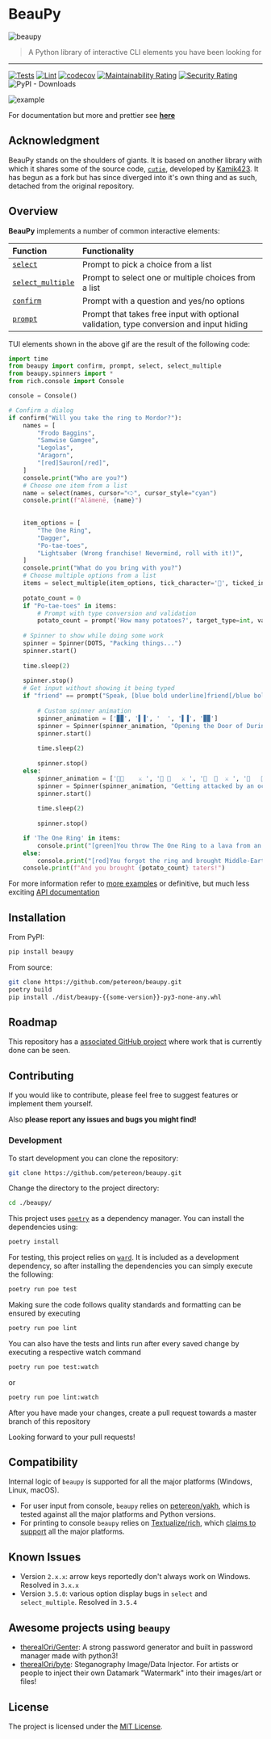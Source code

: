 # BeauPy

![beaupy](https://user-images.githubusercontent.com/47027005/185082011-cb588f57-d38f-42d8-8312-3981ae1bc479.png)

> A Python library of interactive CLI elements you have been looking for

---

[![Tests](https://github.com/petereon/beaupy/actions/workflows/python-test.yml/badge.svg)](https://github.com/petereon/beaupy/actions/workflows/python-test.yml)
[![Lint](https://github.com/petereon/beaupy/actions/workflows/python-lint.yml/badge.svg)](https://github.com/petereon/beaupy/actions/workflows/python-lint.yml)
[![codecov](https://codecov.io/gh/petereon/beaupy/branch/master/graph/badge.svg?token=HSG6MGTXBC)](https://codecov.io/gh/petereon/beaupy)
[![Maintainability Rating](https://sonarcloud.io/api/project_badges/measure?project=petereon_beaupy&metric=sqale_rating)](https://sonarcloud.io/summary/new_code?id=petereon_beaupy)
[![Security Rating](https://sonarcloud.io/api/project_badges/measure?project=petereon_beaupy&metric=security_rating)](https://sonarcloud.io/summary/new_code?id=petereon_beaupy)
![PyPI - Downloads](https://img.shields.io/pypi/dm/beaupy?color=g&label=%F0%9F%93%A5%20Downloads)

![example](https://raw.githubusercontent.com/petereon/beaupy/master/example.gif)

For documentation but more and prettier see [**here**](https://petereon.github.io/beaupy/)

## Acknowledgment

BeauPy stands on the shoulders of giants. It is based on another library with which it shares some of the source code, [`cutie`](https://github.com/kamik423/cutie), developed by [Kamik423](https://github.com/Kamik423). It has begun as a fork but has since diverged into it's own thing and as such, detached from the original repository.

## Overview

**BeauPy** implements a number of common interactive elements:

| Function                                                                                                  | Functionality                                                                              |
|:----------------------------------------------------------------------------------------------------------|:------------------------------------------------------------------------------------------|
| [`select`](https://petereon.github.io/beaupy/api/#select)                        | Prompt to pick a choice from a list                                                        |
| [`select_multiple`](https://petereon.github.io/beaupy/api/#select_multiple)      | Prompt to select one or multiple choices from a list                                       |
| [`confirm`](https://petereon.github.io/beaupy/api/#confirm)                      | Prompt with a question and yes/no options                                                  |
| [`prompt`](https://petereon.github.io/beaupy/api/#prompt)                        | Prompt that takes free input with optional validation, type conversion and input hiding |

TUI elements shown in the above gif are the result of the following code:

```python
import time
from beaupy import confirm, prompt, select, select_multiple
from beaupy.spinners import *
from rich.console import Console

console = Console()

# Confirm a dialog
if confirm("Will you take the ring to Mordor?"):
    names = [
        "Frodo Baggins",
        "Samwise Gamgee",
        "Legolas",
        "Aragorn",
        "[red]Sauron[/red]",
    ]
    console.print("Who are you?")
    # Choose one item from a list
    name = select(names, cursor="🢧", cursor_style="cyan")
    console.print(f"Alámenë, {name}")
    
    
    item_options = [
        "The One Ring",
        "Dagger",
        "Po-tae-toes",
        "Lightsaber (Wrong franchise! Nevermind, roll with it!)",
    ]
    console.print("What do you bring with you?")
    # Choose multiple options from a list
    items = select_multiple(item_options, tick_character='🎒', ticked_indices=[0], maximal_count=3)
    
    potato_count = 0
    if "Po-tae-toes" in items:
        # Prompt with type conversion and validation
        potato_count = prompt('How many potatoes?', target_type=int, validator=lambda count: count > 0)
    
    # Spinner to show while doing some work
    spinner = Spinner(DOTS, "Packing things...")
    spinner.start()
    
    time.sleep(2)
    
    spinner.stop()
    # Get input without showing it being typed
    if "friend" == prompt("Speak, [blue bold underline]friend[/blue bold underline], and enter", secure=True).lower():
        
        # Custom spinner animation
        spinner_animation = ['▉▉', '▌▐', '  ', '▌▐', '▉▉']
        spinner = Spinner(spinner_animation, "Opening the Door of Durin...")
        spinner.start()
        
        time.sleep(2)
        
        spinner.stop()
    else:
        spinner_animation = ['🐙🌊    ⚔️ ', '🐙 🌊   ⚔️ ', '🐙  🌊  ⚔️ ', '🐙   🌊 ⚔️ ', '🐙    🌊⚔️ ']
        spinner = Spinner(spinner_animation, "Getting attacked by an octopus...")
        spinner.start()
        
        time.sleep(2)
        
        spinner.stop()

    if 'The One Ring' in items:
        console.print("[green]You throw The One Ring to a lava from an eagle![/green]")
    else:
        console.print("[red]You forgot the ring and brought Middle-Earth to its knees![/red]")
    console.print(f"And you brought {potato_count} taters!")      
```

For more information refer to [more examples](https://petereon.github.io/beaupy/examples/) or definitive, but much less exciting [API documentation](https://petereon.github.io/beaupy/api/)

## Installation

From PyPI:

```sh
pip install beaupy
```

From source:

```sh
git clone https://github.com/petereon/beaupy.git
poetry build
pip install ./dist/beaupy-{{some-version}}-py3-none-any.whl
```

## Roadmap

This repository has a [associated GitHub project](https://github.com/users/petereon/projects/3/views/1) where work that is currently done can be seen.

## Contributing

If you would like to contribute, please feel free to suggest features or implement them yourself.

Also **please report any issues and bugs you might find!**

### Development

To start development you can clone the repository:

```sh
git clone https://github.com/petereon/beaupy.git
```

Change the directory to the project directory:

```sh
cd ./beaupy/
```

This project uses [`poetry`](https://python-poetry.org/) as a dependency manager. You can install the dependencies using:

```sh
poetry install
```

For testing, this project relies on [`ward`](https://github.com/darrenburns/ward). It is included as a development dependency, so
after installing the dependencies you can simply execute the following:

```sh
poetry run poe test
```

Making sure the code follows quality standards and formatting can be ensured by executing

```sh
poetry run poe lint
```

You can also have the tests and lints run after every saved change by executing a respective watch command

```sh
poetry run poe test:watch
```

or

```sh
poetry run poe lint:watch
```

After you have made your changes, create a pull request towards a master branch of this repository

Looking forward to your pull requests!

## Compatibility

Internal logic of `beaupy` is supported for all the major platforms (Windows, Linux, macOS).

- For user input from console, `beaupy` relies on [petereon/yakh](https://github.com/petereon/yakh), which is tested against all the major platforms and Python versions.
- For printing to console `beaupy` relies on [Textualize/rich](https://github.com/Textualize/rich), which [claims to support](https://github.com/Textualize/rich#compatibility) all the major platforms.

## Known Issues

- Version `2.x.x`: arrow keys reportedly don't always work on Windows. Resolved in `3.x.x`
- Version `3.5.0`: various option display bugs in `select` and `select_multiple`. Resolved in `3.5.4`

## Awesome projects using `beaupy`

- [therealOri/Genter](https://github.com/therealOri/Genter): A strong password generator and built in password manager made with python3!
- [therealOri/byte](https://github.com/therealOri/byte): Steganography Image/Data Injector. For artists or people to inject their own Datamark "Watermark" into their images/art or files!

## License

The project is licensed under the [MIT License](LICENSE).
